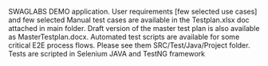 SWAGLABS DEMO application.
User requirements [few selected use cases] and few selected Manual test cases are available in the Testplan.xlsx doc attached in main folder.
Draft version of the master test plan is also available as MasterTestplan.docx.
Automated test scripts are available for some critical E2E process flows. Please see them SRC/Test/Java/Project folder. Tests are scripted in Selenium JAVA and TestNG framework

